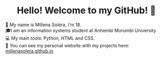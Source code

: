 <h1 align="center"> Hello! Welcome to my GitHub! 👋 </h1>

:information_desk_person: My name is Millena Soléra, i'm 18.
<br>
:mortar_board:I am an information systems student at Anhembi Morumbi University
<br>
:computer: My main tools: Python, HTML and CSS.
<br>
:round_pushpin: You can see my personal website with my projects here: [millenasolera.github.io](https://millenasolera.github.io) 
